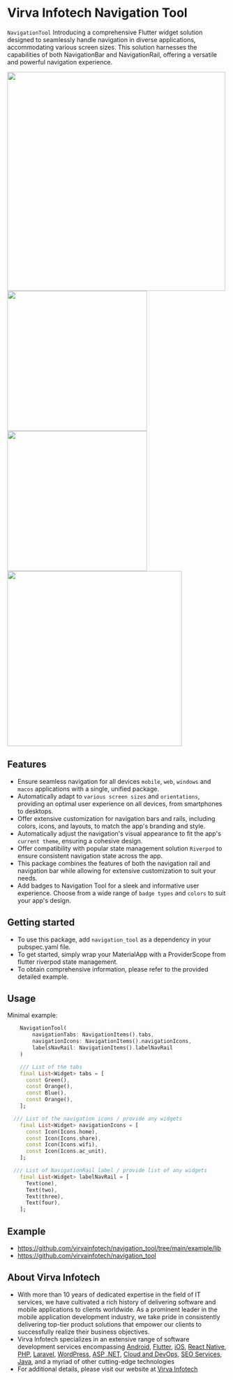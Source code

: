 # Virva Infotech Navigation Tool

`NavigationTool` Introducing a comprehensive Flutter widget solution designed to seamlessly handle navigation in diverse applications, accommodating various screen sizes. This solution harnesses the capabilities of both NavigationBar and NavigationRail, offering a versatile and powerful navigation experience.

<img src="https://github.com/virvainfotech/navigation_tool/assets/72858246/9a40d069-e165-4034-838b-6582c3e937b0" height="500" />
<img src="https://github.com/virvainfotech/navigation_tool/assets/72858246/692b43ac-87c6-49a1-90a1-bfddaceb4e5c" height="320" />
<img src="https://github.com/virvainfotech/navigation_tool/assets/72858246/144b821f-90bd-4cf8-9f4e-625fa6184b82" height="320" />
<img src="https://github.com/virvainfotech/navigation_tool/assets/72858246/260bb49f-8471-4962-ad8c-8370ca5ab2e7" height="400" />

## Features

 - Ensure seamless navigation for all devices `mobile`, `web`, `windows` and `macos` applications with a single, unified package.
 - Automatically adapt to `various screen sizes` and `orientations`, providing an optimal user experience on all devices, from smartphones to desktops.
 - Offer extensive customization for navigation bars and rails, including colors, icons, and layouts, to match the app's branding and style.
 - Automatically adjust the navigation's visual appearance to fit the app's `current theme`, ensuring a cohesive design.
 - Offer compatibility with popular state management solution `Riverpod` to ensure consistent navigation state across the app.
 - This package combines the features of both the navigation rail and navigation bar while allowing for extensive customization to suit your needs.
 - Add badges to Navigation Tool for a sleek and informative user experience. Choose from a wide range of `badge types` and `colors` to suit your app's design.
   
## Getting started

- To use this package, add `navigation_tool` as a dependency in your pubspec.yaml file.
- To get started, simply wrap your MaterialApp with a ProviderScope from flutter riverpod state management.
- To obtain comprehensive information, please refer to the provided detailed example.

## Usage

Minimal example:

```dart
    NavigationTool(
        navigationTabs: NavigationItems().tabs,
        navigationIcons: NavigationItems().navigationIcons,
        labelsNavRail: NavigationItems().labelNavRail
    )

    /// List of the tabs
    final List<Widget> tabs = [
      const Green(),
      const Orange(),
      const Blue(),
      const Orange(),
    ];

  /// List of the navigation icons / provide any widgets
    final List<Widget> navigationIcons = [
      const Icon(Icons.home),
      const Icon(Icons.share),
      const Icon(Icons.wifi),
      const Icon(Icons.ac_unit),
    ];

  /// List of NavigationRail label / provide list of any widgets
    final List<Widget> labelNavRail = [
      Text(one),
      Text(two),
      Text(three),
      Text(four),
    ];
```

## Example
- https://github.com/virvainfotech/navigation_tool/tree/main/example/lib
- https://github.com/virvainfotech/navigation_tool

## About Virva Infotech

 - With more than 10 years of dedicated expertise in the field of IT services, we have cultivated a rich history of delivering software and mobile applications to clients worldwide. As a prominent leader in the mobile application development industry, we take pride in  consistently delivering top-tier product solutions that empower our clients to successfully realize their business objectives.
 - Virva Infotech specializes in an extensive range of software development services encompassing [Android](https://virvainfotech.com/services/mobile-application-development/), [Flutter](https://virvainfotech.com/services/mobile-application-development/), [iOS](https://virvainfotech.com/services/mobile-application-development/), [React Native](https://virvainfotech.com/services/mobile-application-development/), [PHP](https://virvainfotech.com/services/web-application-development/), [Laravel](https://virvainfotech.com/services/web-application-development/), [WordPress](https://virvainfotech.com/services/web-application-development/), [ASP .NET](https://virvainfotech.com/services/web-application-development/), [Cloud and DevOps](https://virvainfotech.com/services/cloud-development/), [SEO Services](https://virvainfotech.com/services/seo-services/), [Java](https://virvainfotech.com/services/software-development/), and a myriad of other cutting-edge technologies
 - For additional details, please visit our website at [Virva Infotech](https://virvainfotech.com/) 
